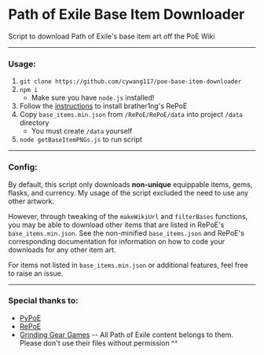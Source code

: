 # Path of Exile Base Item Downloader
Script to download Path of Exile's base item art off the PoE Wiki

---

### Usage:
1. `git clone https://github.com/cywang117/poe-base-item-downloader`
2. `npm i`
    * Make sure you have `node.js` installed!
3. Follow the [instructions](https://github.com/brather1ng/RePoE) to install brather1ng's RePoE
4. Copy `base_items.min.json` from `/RePoE/RePoE/data` into project `/data` directory
    * You must create `/data` yourself
6. `node getBaseItemPNGs.js` to run script

---

### Config:
By default, this script only downloads **non-unique** equippable items, gems, flasks, and currency. My usage of the script excluded the need to use any other artwork.

However, through tweaking of the `makeWikiUrl` and `filterBases` functions, you may be able to download other items that are listed in RePoE's `base_items.min.json`. See the non-minified `base_items.json` and RePoE's corresponding documentation for information on how to code your downloads for any other item art.

For items not listed in `base_items.min.json` or additional features, feel free to raise an issue.

---

### Special thanks to:
* [PyPoE](https://github.com/OmegaK2/PyPoE)
* [RePoE](https://github.com/brather1ng/RePoE)
* [Grinding Gear Games](http://www.grindinggear.com/) -- All Path of Exile content belongs to them. Please don't use their files without permission ^^
